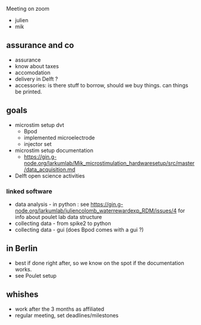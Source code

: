 Meeting on zoom

- julien 
- mik

## assurance and co

- assurance
- know about taxes
- accomodation
- delivery in Delft ?
- accessories: is there stuff to borrow, should we buy things. can things be printed.



## goals

- microstim setup dvt 
  - Bpod
  - implemented microelectrode
  - injector set
- microstim setup documentation
  - https://gin.g-node.org/larkumlab/Mik_microstimulation_hardwaresetup/src/master/data_acquisition.md
- Delft open science activities

### linked software

- data analysis - in python : see https://gin.g-node.org/larkumlab/juliencolomb_waterrewardexp_RDM/issues/4 for info about poulet lab data structure
- collecting data - from spike2 to python
- collecting data - gui (does Bpod comes with a gui ?)

## in Berlin

- best if done right after, so we know on the spot if the documentation works.
- see Poulet setup

##  whishes

- work after the 3 months as affiliated
- regular meeting, set deadlines/milestones